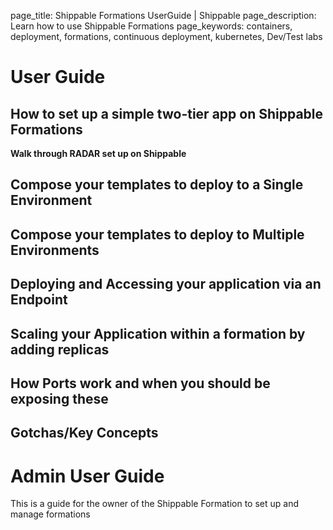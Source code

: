 page_title: Shippable Formations UserGuide | Shippable
page_description: Learn how to use Shippable Formations
page_keywords: containers, deployment, formations, continuous deployment, kubernetes, Dev/Test labs

# User Guide

## How to set up a simple two-tier app on Shippable Formations

 **Walk through RADAR set up on Shippable**
## Compose your templates to deploy to a Single Environment

## Compose your templates to deploy to Multiple Environments

## Deploying and Accessing your application via an Endpoint

## Scaling your Application within a formation by adding replicas

## How Ports work and when you should be exposing these

## Gotchas/Key Concepts


# Admin User Guide

This is a guide for the owner of the Shippable Formation to set up and manage formations
